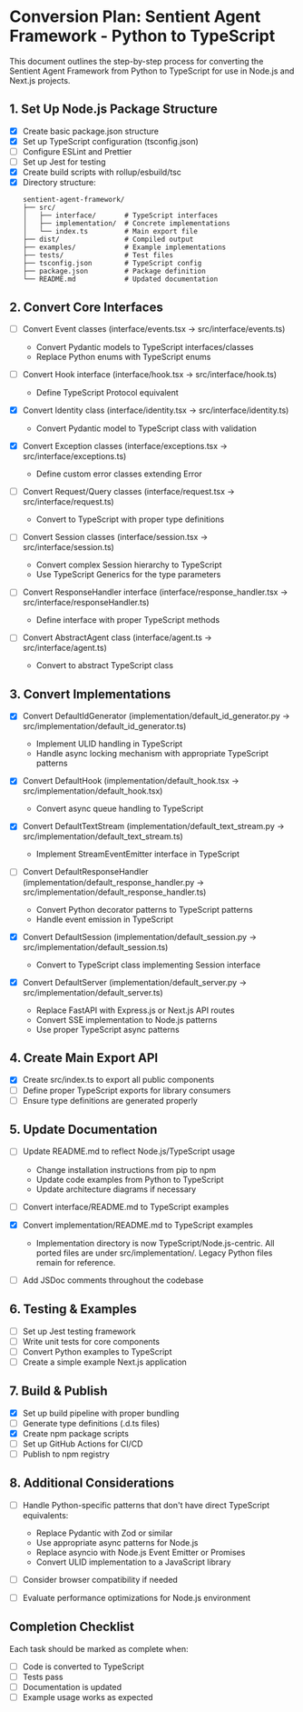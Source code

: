 # Conversion Plan: Sentient Agent Framework - Python to TypeScript

This document outlines the step-by-step process for converting the Sentient Agent Framework from Python to TypeScript for use in Node.js and Next.js projects.

## 1. Set Up Node.js Package Structure

- [x] Create basic package.json structure
- [x] Set up TypeScript configuration (tsconfig.json)
- [ ] Configure ESLint and Prettier
- [ ] Set up Jest for testing
- [x] Create build scripts with rollup/esbuild/tsc
- [x] Directory structure:
  ```
  sentient-agent-framework/
  ├── src/
  │   ├── interface/       # TypeScript interfaces
  │   ├── implementation/  # Concrete implementations
  │   └── index.ts         # Main export file
  ├── dist/                # Compiled output
  ├── examples/            # Example implementations
  ├── tests/               # Test files
  ├── tsconfig.json        # TypeScript config
  ├── package.json         # Package definition
  └── README.md            # Updated documentation
  ```

## 2. Convert Core Interfaces

- [ ] Convert Event classes (interface/events.tsx → src/interface/events.ts)
  - Convert Pydantic models to TypeScript interfaces/classes
  - Replace Python enums with TypeScript enums

- [ ] Convert Hook interface (interface/hook.tsx → src/interface/hook.ts)
  - Define TypeScript Protocol equivalent

- [x] Convert Identity class (interface/identity.tsx → src/interface/identity.ts)
  - Convert Pydantic model to TypeScript class with validation

- [x] Convert Exception classes (interface/exceptions.tsx → src/interface/exceptions.ts)
  - Define custom error classes extending Error

- [ ] Convert Request/Query classes (interface/request.tsx → src/interface/request.ts)
  - Convert to TypeScript with proper type definitions

- [ ] Convert Session classes (interface/session.tsx → src/interface/session.ts)
  - Convert complex Session hierarchy to TypeScript
  - Use TypeScript Generics for the type parameters

- [ ] Convert ResponseHandler interface (interface/response_handler.tsx → src/interface/responseHandler.ts)
  - Define interface with proper TypeScript methods

- [ ] Convert AbstractAgent class (interface/agent.ts → src/interface/agent.ts)
  - Convert to abstract TypeScript class

## 3. Convert Implementations

- [x] Convert DefaultIdGenerator (implementation/default_id_generator.py → src/implementation/default_id_generator.ts)
  - Implement ULID handling in TypeScript
  - Handle async locking mechanism with appropriate TypeScript patterns

- [x] Convert DefaultHook (implementation/default_hook.tsx → src/implementation/default_hook.tsx)
  - Convert async queue handling to TypeScript

- [x] Convert DefaultTextStream (implementation/default_text_stream.py → src/implementation/default_text_stream.ts)
  - Implement StreamEventEmitter interface in TypeScript

- [ ] Convert DefaultResponseHandler (implementation/default_response_handler.py → src/implementation/default_response_handler.ts)
  - Convert Python decorator patterns to TypeScript patterns
  - Handle event emission in TypeScript

- [x] Convert DefaultSession (implementation/default_session.py → src/implementation/default_session.ts)
  - Convert to TypeScript class implementing Session interface

- [x] Convert DefaultServer (implementation/default_server.py → src/implementation/default_server.ts)
  - Replace FastAPI with Express.js or Next.js API routes
  - Convert SSE implementation to Node.js patterns
  - Use proper TypeScript async patterns

## 4. Create Main Export API

- [x] Create src/index.ts to export all public components
- [ ] Define proper TypeScript exports for library consumers
- [ ] Ensure type definitions are generated properly

## 5. Update Documentation

- [ ] Update README.md to reflect Node.js/TypeScript usage
  - Change installation instructions from pip to npm
  - Update code examples from Python to TypeScript
  - Update architecture diagrams if necessary

- [ ] Convert interface/README.md to TypeScript examples
- [x] Convert implementation/README.md to TypeScript examples
    - Implementation directory is now TypeScript/Node.js-centric. All ported files are under src/implementation/. Legacy Python files remain for reference.
- [ ] Add JSDoc comments throughout the codebase

## 6. Testing & Examples

- [ ] Set up Jest testing framework
- [ ] Write unit tests for core components
- [ ] Convert Python examples to TypeScript
- [ ] Create a simple example Next.js application

## 7. Build & Publish

- [x] Set up build pipeline with proper bundling
- [ ] Generate type definitions (.d.ts files)
- [x] Create npm package scripts
- [ ] Set up GitHub Actions for CI/CD
- [ ] Publish to npm registry

## 8. Additional Considerations

- [ ] Handle Python-specific patterns that don't have direct TypeScript equivalents:
  - Replace Pydantic with Zod or similar
  - Use appropriate async patterns for Node.js
  - Replace asyncio with Node.js Event Emitter or Promises
  - Convert ULID implementation to a JavaScript library

- [ ] Consider browser compatibility if needed
- [ ] Evaluate performance optimizations for Node.js environment

## Completion Checklist

Each task should be marked as complete when:
- [ ] Code is converted to TypeScript
- [ ] Tests pass
- [ ] Documentation is updated
- [ ] Example usage works as expected